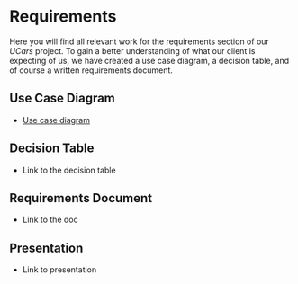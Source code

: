 # Requirements
Here you will find all relevant work for the requirements section of our *UCars* project. To gain a better
understanding of what our client is expecting of us, we have created a use case diagram, a decision table, 
and of course a written requirements document. 

## Use Case Diagram
- [Use case diagram]

[Use case diagram]: <https://github.com/straitonrj/SWE_3313_Project_Team9/blob/main/Requirements/Usecase%20Rough%20Draft.png>

## Decision Table
- Link to the decision table

## Requirements Document
- Link to the doc

## Presentation
- Link to presentation
